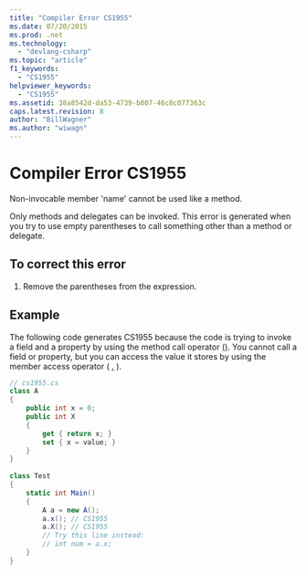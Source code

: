 ```yaml
---
title: "Compiler Error CS1955"
ms.date: 07/20/2015
ms.prod: .net
ms.technology: 
  - "devlang-csharp"
ms.topic: "article"
f1_keywords: 
  - "CS1955"
helpviewer_keywords: 
  - "CS1955"
ms.assetid: 38a8542d-da53-4739-b807-46c8c077363c
caps.latest.revision: 8
author: "BillWagner"
ms.author: "wiwagn"
---
```

# Compiler Error CS1955
Non-invocable member 'name' cannot be used like a method.  
  
 Only methods and delegates can be invoked. This error is generated when you try to use empty parentheses to call something other than a method or delegate.  
  
## To correct this error  
  
1.  Remove the parentheses from the expression.  
  
## Example  
 The following code generates CS1955 because the code is trying to invoke a field and a property by using the method call operator [()](../../csharp/language-reference/operators/invocation-operator.md). You cannot call a field or property, but you can access the value it stores by using the member access operator ( [.](../../csharp/language-reference/operators/member-access-operator.md) ).  
  
```csharp  
// cs1955.cs  
class A  
{  
    public int x = 0;  
    public int X  
    {  
        get { return x; }  
        set { x = value; }  
    }  
}  
  
class Test  
{  
    static int Main()  
    {  
        A a = new A();  
        a.x(); // CS1955  
        a.X(); // CS1955  
        // Try this line instead:  
        // int num = a.x;  
    }  
}  
```
